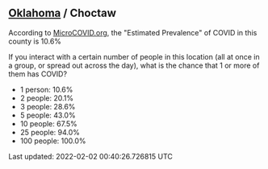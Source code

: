 
## [Oklahoma](/united-states/oklahoma) / Choctaw

According to [MicroCOVID.org](http://microcovid.org),
the "Estimated Prevalence" of COVID in this county is 10.6%

If you interact with a certain number of people in this location
(all at once in a group, or spread out across the day), what is the chance that
1 or more of them has COVID?

- 1 person: 10.6%
- 2 people: 20.1%
- 3 people: 28.6%
- 5 people: 43.0%
- 10 people: 67.5%
- 25 people: 94.0%
- 100 people: 100.0%

Last updated: 2022-02-02 00:40:26.726815 UTC
